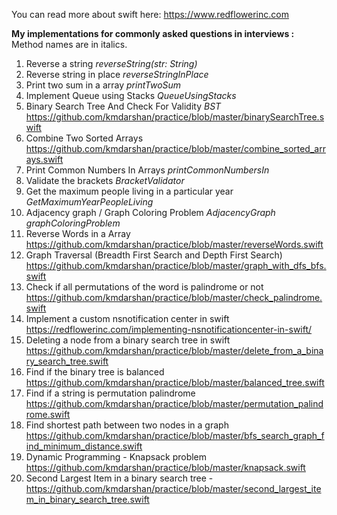 You can read more about swift here: https://www.redflowerinc.com

<b>My implementations for commonly asked questions in interviews :</b> Method names are in italics.<br>
1. Reverse a string <i>reverseString(str: String)</i>
2. Reverse string in place <i>reverseStringInPlace</i>
3. Print two sum in a array <i>printTwoSum</i>
4. Implement Queue using Stacks <i>QueueUsingStacks</i>
5. Binary Search Tree And Check For Validity <i>BST</i>
https://github.com/kmdarshan/practice/blob/master/binarySearchTree.swift
6. Combine Two Sorted Arrays https://github.com/kmdarshan/practice/blob/master/combine_sorted_arrays.swift
7. Print Common Numbers In Arrays <i>printCommonNumbersIn</i>
8. Validate the brackets <i>BracketValidator</i>
9. Get the maximum people living in a particular year <i>GetMaximumYearPeopleLiving</i>
10. Adjacency graph / Graph Coloring Problem <i>AdjacencyGraph</i> <i>graphColoringProblem</i>
11. Reverse Words in a Array https://github.com/kmdarshan/practice/blob/master/reverseWords.swift
12. Graph Traversal (Breadth First Search and Depth First Search) https://github.com/kmdarshan/practice/blob/master/graph_with_dfs_bfs.swift
13. Check if all permutations of the word is palindrome or not https://github.com/kmdarshan/practice/blob/master/check_palindrome.swift
14. Implement a custom nsnotification center in swift https://redflowerinc.com/implementing-nsnotificationcenter-in-swift/
15. Deleting a node from a binary search tree in swift https://github.com/kmdarshan/practice/blob/master/delete_from_a_binary_search_tree.swift
16. Find if the binary tree is balanced https://github.com/kmdarshan/practice/blob/master/balanced_tree.swift
17. Find if a string is permutation palindrome https://github.com/kmdarshan/practice/blob/master/permutation_palindrome.swift
18. Find shortest path between two nodes in a graph https://github.com/kmdarshan/practice/blob/master/bfs_search_graph_find_minimum_distance.swift
19. Dynamic Programming - Knapsack problem https://github.com/kmdarshan/practice/blob/master/knapsack.swift
20. Second Largest Item in a binary search tree - https://github.com/kmdarshan/practice/blob/master/second_largest_item_in_binary_search_tree.swift
